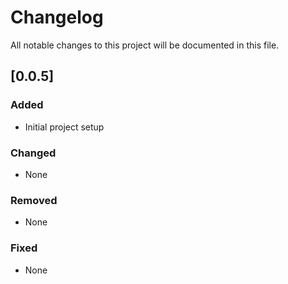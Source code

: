 # Changelog

All notable changes to this project will be documented in this file.

## [0.0.5]

### Added

- Initial project setup

### Changed

- None

### Removed

- None

### Fixed

- None
